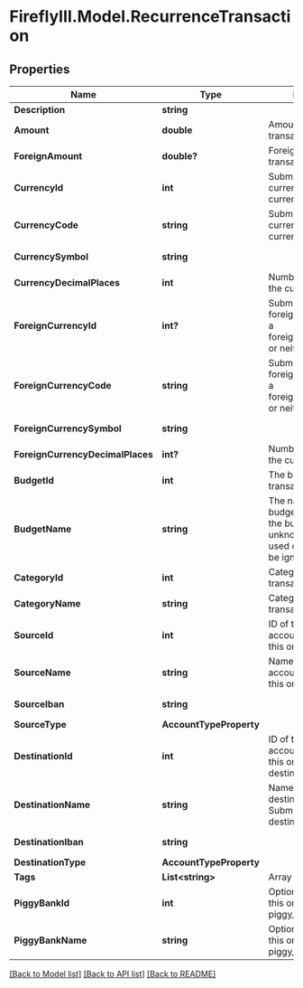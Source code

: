 # FireflyIII.Model.RecurrenceTransaction
## Properties

Name | Type | Description | Notes
------------ | ------------- | ------------- | -------------
**Description** | **string** |  | 
**Amount** | **double** | Amount of the transaction. | 
**ForeignAmount** | **double?** | Foreign amount of the transaction. | [optional] 
**CurrencyId** | **int** | Submit either a currency_id or a currency_code. | [optional] 
**CurrencyCode** | **string** | Submit either a currency_id or a currency_code. | [optional] 
**CurrencySymbol** | **string** |  | [optional] [readonly] 
**CurrencyDecimalPlaces** | **int** | Number of decimals in the currency | [optional] [readonly] 
**ForeignCurrencyId** | **int?** | Submit either a foreign_currency_id or a foreign_currency_code, or neither. | [optional] 
**ForeignCurrencyCode** | **string** | Submit either a foreign_currency_id or a foreign_currency_code, or neither. | [optional] 
**ForeignCurrencySymbol** | **string** |  | [optional] [readonly] 
**ForeignCurrencyDecimalPlaces** | **int?** | Number of decimals in the currency | [optional] [readonly] 
**BudgetId** | **int** | The budget ID for this transaction. | [optional] 
**BudgetName** | **string** | The name of the budget to be used. If the budget name is unknown, the ID will be used or the value will be ignored. | [optional] [readonly] 
**CategoryId** | **int** | Category ID for this transaction. | [optional] 
**CategoryName** | **string** | Category name for this transaction. | [optional] 
**SourceId** | **int** | ID of the source account. Submit either this or source_name. | [optional] 
**SourceName** | **string** | Name of the source account. Submit either this or source_id. | [optional] 
**SourceIban** | **string** |  | [optional] [readonly] 
**SourceType** | **AccountTypeProperty** |  | [optional] 
**DestinationId** | **int** | ID of the destination account. Submit either this or destination_name. | [optional] 
**DestinationName** | **string** | Name of the destination account. Submit either this or destination_id. | [optional] 
**DestinationIban** | **string** |  | [optional] [readonly] 
**DestinationType** | **AccountTypeProperty** |  | [optional] 
**Tags** | **List&lt;string&gt;** | Array of tags. | [optional] 
**PiggyBankId** | **int** | Optional. Use either this or the piggy_bank_name | [optional] 
**PiggyBankName** | **string** | Optional. Use either this or the piggy_bank_id | [optional] 

[[Back to Model list]](../README.md#documentation-for-models) [[Back to API list]](../README.md#documentation-for-api-endpoints) [[Back to README]](../README.md)

